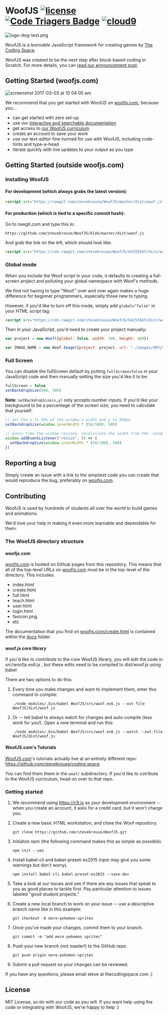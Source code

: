 # WoofJS [![license](https://img.shields.io/github/license/mashape/apistatus.svg)]() [![Code Triagers Badge](https://www.codetriage.com/stevekrouse/woofjs/badges/users.svg)](https://www.codetriage.com/stevekrouse/woofjs)       [![cloud9](https://img.shields.io/badge/cloud9-open-red.svg)](https://c9.io/auth/github?r=https%3A%2F%2Fc9.io%2Fopen%2F%3Fclone_url%3Dhttps%253A%252F%252Fgithub.com%252Fstevekrouse%252FWoofJS)

<img src="http://woofjs.com/images/logo-dog-text.png" alt="logo-dog-text.png"/>

WoofJS is a *learnable* JavaScript framework for creating games by [The Coding Space](http://thecodingspace.com).

WoofJS was created to be the next step after block-based coding in Scratch. For more details, you can [read our announcement post](https://medium.com/@stevekrouse/woof-d9adf2110fc6).

## Getting Started (woofjs.com)

![screenshot 2017-03-03 at 10 04 05 am](https://cloud.githubusercontent.com/assets/2288939/23556045/1693c70c-fff9-11e6-950b-5e95c7a0112a.png)

We recommend that you get started with WoofJS on [woofjs.com](http://woofjs.com), because you...

  * can get started with zero set-up
  * use our [interactive and searchable documentation](http://woofjs.com/docs)
  * get access to [our WoofJS curriculum](http://coding.space/woof)
  * create an account to save your work
  * use our text-editor fine-tunned for use with WoofJS, including code-hints and type-a-head
  * iterate quickly with live updates to your output as you type


## Getting Started (outside woofjs.com)

### Installing WoofJS

#### For development (which always grabs the latest version):

```html
<script src="https://rawgit.com/stevekrouse/WoofJS/master/dist/woof.js"></script>
```

#### For production (which is tied to a specific commit hash):

Go to rawgit.com and type this in:

    https://github.com/stevekrouse/WoofJS/blob/master/dist/woof.js

And grab the link on the left, which should look like:

```html
<script src="https://cdn.rawgit.com/stevekrouse/WoofJS/b41555bf/dist/woof.js"></script>
```

### Global mode

When you include the Woof script in your code, it defaults to creating a full-screen project and polluting your global namespace with Woof's methods.

We find not having to type "Woof." over and over again makes a huge difference for beginner programmers, especially those new to typing.

However, if you'd like to turn off this mode, simply add `global="false"` in your HTML script tag:

```html
<script src="https://cdn.rawgit.com/stevekrouse/WoofJS/b41555bf/dist/woof.js" global="false"></script>
```

Then in your JavaScript, you'd need to create your project manually:

```javascript
var project = new Woof({global: false, width: 300, height: 400})

var IMAGE_NAME = new Woof.Image({project: project, url: "./images/SMJjVCL.png"})
```

### Full Screen

You can disable the fullScreen default by putting `fullScreen=false` in your JavaScript code and then manually setting the size you'd like it to be:

```javascript
fullScreen = false
setBackdropSize(500, 300)
```
**Note**: `setBackdropSize(x,y)` only accepts number inputs. If you'd like your background to be a percentage of the screen size, you need to calculate that yourself:

```javascript
// set the x to 50% of the window's width and y to 500px
setBackdropSize(window.innerWidth * (50/100), 500)

// every time the window resizes, recalculate the width from the `window.innerWidth` property
window.addEventListener("resize", () => {
  setBackdropSize(window.innerWidth * (50/100), 500)
})
```

## Reporting a bug

Simply create an issue with a link to the simpliest code you can create that would reproduce the bug, preferably on [woofjs.com](https://woofjs.com).


## Contributing

WoofJS is used by hundreds of students all over the world to build games and animations.

We'd love your help in making it even more learnable and dependable for them.

### The WoofJS directory structure

#### woofjs.com

[woofjs.com](https://woofjs.com) is hosted on Github pages from this repository. This means that all of the top-level URLs on [woofjs.com](https://woofjs.com) must be in the top-level of the directory. This includes:

  * index.html
  * create.html
  * full.html
  * teach.html
  * user.html
  * login.html
  * favicon.png
  * etc

The documentation that you find on [woofjs.com/create.html](http://woofjs.com/create.html) is contained within the [docs](https://github.com/stevekrouse/WoofJS/tree/master/docs) folder.

#### woof.js core library

If you'd like to contribute to the core WoofJS library, you will edit the code in src/woofjs.es6.js , but these edits need to be compiled to dist/woof.js using babel

There are two options to do this:

1. Every time you make changes and want to implement them, enter this command to compile:

    ```
    ./node_modules/.bin/babel WoofJS/src/woof.es6.js --out-file WoofJS/dist/woof.js
    ```
2. Or -- tell babel to always watch for changes and auto-compile (less work for you!). Open a new terminal and run this:

    ```
    ./node_modules/.bin/babel WoofJS/src/woof.es6.js --watch --out-file WoofJS/dist/woof.js
    ```

#### WoofJS.com's Tutorials

[WoofJS.com](https://woofjs.com)'s tutorials actually live at an entirely different repo: https://github.com/stevekrouse/coding.space.

You can find them there in the `woof/` subdirectory. If you'd like to cotribute to the WoofJS curriculum, head on over to that repo.

### Getting started

1. We recommend using https://c9.io as your development environment -- when you create an account, it asks for a credit card, but it won't charge you.

2. Create a new basic HTML workstation, and clone the Woof repository.

    ```
    git clone https://github.com/stevekrouse/WoofJS.git
    ```     
3. Initialize npm (the following command makes this as simple as possible).

    ```
    npm init --yes
    ```
4. Install babel-cli and babel-preset-es2015 (npm may give you some warnings but don't worry).

    ```
    npm install babel-cli babel-preset-es2015 --save-dev
    ```
5. Take a look at our issues and see if there are any issues that speak to you as good places to tackle first. Pay particular attention to issues labeled "good student projects."

6. Create a new local branch to work on your issue -- use a descriptive branch name like in this example:

    ```
    git checkout -b more-pokemon-sprites
    ```
7. Once you've  made your changes, commit them to your branch.

    ```
    git commit -m "add more pokemon sprites"
    ```
8. Push your new branch (not master!) to the GitHub repo.

    ```
    git push origin more-pokemon-sprites
    ```
9. Submit a pull request so your changes can be reviewed.

If you have any questions, please email steve at thecodingspace.com :)


## License

MIT License, so do with our code as you will. If you want help using the code or integrating with WoofJS, we're happy to help :)
